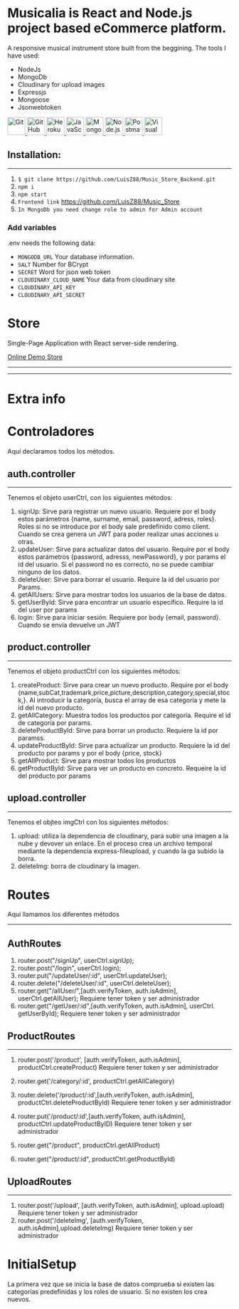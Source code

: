 
# Musicalia is React and Node.js  project based eCommerce platform.

A responsive musical instrument store built from the beggining.
The tools I have used:
- NodeJs
- MongoDb
- Cloudinary for upload images
- Expressjs
- Mongoose
- Jsonwebtoken

<a href="https://git-scm.com/" target="_blank"> <img src="https://git-scm.com/images/logos/downloads/Git-Icon-1788C.png" alt="Git" width="40" height="40"/> </a>
<a href="https://github.com/" target="_blank"> <img src="https://github.githubassets.com/images/modules/logos_page/GitHub-Mark.png" alt="GitHub" width="40" height="40"/> </a>
<a href="https://www.heroku.com/" target="_blank"> <img src="https://brand.heroku.com/static/media/heroku-logo-stroke-gradient.bb410472.svg" alt="Heroku" width="40" height="40"/> </a>
<a href="https://developer.mozilla.org/es/docs/Web/JavaScript" target="_blank"> <img src="https://upload.wikimedia.org/wikipedia/commons/thumb/9/99/Unofficial_JavaScript_logo_2.svg/245px-Unofficial_JavaScript_logo_2.svg.png" alt="JavaScript" width="40" height="40"/> </a>
<a href="https://www.mongodb.com/" target="_blank"> <img src="https://cdn.jsdelivr.net/gh/devicons/devicon/icons/mongodb/mongodb-original.svg" alt="MongoDB" width="40" height="40"/> </a>
<a href="https://nodejs.org/" target="_blank"> <img src="https://cdn.jsdelivr.net/gh/devicons/devicon/icons/nodejs/nodejs-original.svg" alt="Node.js" width="40" height="40"/> </a>
<a href="https://www.postman.com/" target="_blank"> <img src="https://symbols.getvecta.com/stencil_92/21_postman-icon.c79f00c910.svg" alt="Postman" width="40" height="40"/> </a>
<a href="https://code.visualstudio.com/" target="_blank"> <img src="https://upload.wikimedia.org/wikipedia/commons/thumb/9/9a/Visual_Studio_Code_1.35_icon.svg/512px-Visual_Studio_Code_1.35_icon.svg.png" alt="Visual Studio Code" width="40" height="40"/> </a>




## Installation:
***
1. `$ git clone https://github.com/LuisZ88/Music_Store_Backend.git`
2. `npm i`
3. `npm start`
4. `Frontend link`  https://github.com/LuisZ88/Music_Store
5. `In MongoDb you need change role to admin for Admin account`

### Add variables
.env needs the following data:

- `MONGODB_URL` Your database information.
- `SALT` Number for BCrypt
- `SECRET` Word for json web token
- `CLOUDINARY_CLOUD_NAME` Your data from cloudinary site
- `CLOUDINARY_API_KEY`
- `CLOUDINARY_API_SECRET`
# Store

Single-Page Application with React server-side rendering.

[Online Demo Store](https://musicalia-store.herokuapp.com/)
***
***
# Extra info


# Controladores

Aquí declaramos todos los métodos.

## auth.controller

---

Tenemos el objeto userCtrl, con los siguientes métodos:



1. signUp: Sirve para registrar un nuevo usuario. Requiere por el body estos parámetros {name, surname, email, password, adress, roles}. Roles si no se introduce por el body sale predefinido como client. Cuando se crea genera un JWT para poder realizar unas acciones u otras.
2. updateUser: Sirve para actualizar datos del usuario. Require por el body estos parámetros {password, adresss, newPassword}, y por params el id del usuario. Si el password no es correcto, no se puede cambiar ninguno de los datos.
3. deleteUser: Sirve para borrar el usuario. Require la id del usuario por Params.
4. getAllUsers: Sirve para mostrar todos los usuarios de la base de datos.
5. getUserById: Sirve para encontrar un usuario específico. Require la id del user por params
6. login: Sirve para iniciar sesión. Requiere por body {email, password}. Cuando se envía devuelve un JWT

## product.controller

---
Tenemos el objeto productCtrl con los siguientes métodos:


1. createProduct: Sirve para crear un nuevo producto. Require por el body {name,subCat,trademark,price,picture,description,category,special,stock,}. Al introducir la categoría, busca el array de esa categoría y mete la id del nuevo producto.
2. getAllCategory: Muestra todos los productos por categoría. Require el id de categoría por params.
3. deleteProductById: Sirve para borrar un producto. Requiere la id por paramss.
4. updateProductById: Sirve para actualizar un producto. Requiere la id del producto por params y por el body {price, stock}
5. getAllProduct: Sirve para mostrar todos los productos
6. getProductById: Sirve para ver un producto en concreto. Requeire la id del producto por params


## upload.controller
---
Tenemos el objteo imgCtrl con los siguientes métodos:



1. upload: utiliza la dependencia de cloudinary, para subir una imagen a la nube y devover un enlace. En el proceso crea un archivo temporal mediante la dependencia express-fileupload, y cuando la ga subido la borra.
2. deleteImg: borra de cloudinary la imagen. 

# Routes

Aquí llamamos los diferentes métodos

---
## AuthRoutes
1. router.post("/signUp", userCtrl.signUp);
2. router.post("/login", userCtrl.login); 
3. router.put("/updateUser/:id", userCtrl.updateUser);
4. router.delete("/deleteUser/:id", userCtrl.deleteUser);
5. router.get("/allUser/",[auth.verifyToken, auth.isAdmin], userCtrl.getAllUser); 
Requiere tener token y ser administrador
6. router.get("/getUser/:id",[auth.verifyToken, auth.isAdmin], userCtrl. getUserById); 
Requiere tener token y ser administrador

## ProductRoutes

---
1. router.post('/product', [auth.verifyToken, auth.isAdmin], productCtrl.createProduct) Requiere tener token y ser administrador

2. router.get('/category/:id', productCtrl.getAllCategory)
3. router.delete('/product/:id',[auth.verifyToken, auth.isAdmin], productCtrl.deleteProductById) Requiere tener token y ser administrador

4. router.put('/product/:id',[auth.verifyToken, auth.isAdmin], productCtrl.updateProductByID) Requiere tener token y ser administrador

5. router.get("/product", productCtrl.getAllProduct)
6. router.get("/product/:id", productCtrl.getProductById)

## UploadRoutes
---
1. router.post('/upload', [auth.verifyToken, auth.isAdmin], upload.upload) Requiere tener token y ser administrador
2. router.post('/deleteImg', [auth.verifyToken, auth.isAdmin],upload.deleteImg) Requiere tener token y ser administrador


# InitialSetup

La primera vez que  se inicia la base de datos comprueba si existen las categorías predefinidas y los roles de usuario. Si no existen los crea nuevos.

